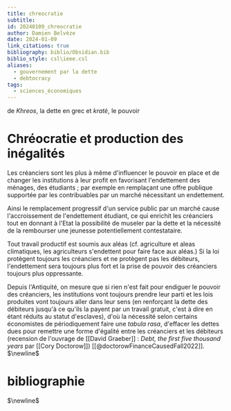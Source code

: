```yaml
---
title: chreocratie
subtitle: 
id: 20240109_chreocratie
author: Damien Belvèze
date: 2024-01-09
link_citations: true
bibliography: biblio/Obsidian.bib
biblio_style: csl\ieee.csl
aliases:
  - gouvernement par la dette
  - debtocracy
tags:
  - sciences_économiques
---
```

de *Khreos*, la dette en grec et *kratè*, le pouvoir

# Chréocratie et production des inégalités

Les créanciers sont les plus à même d'influencer le pouvoir en place et de changer les institutions à leur profit en favorisant l'endettement des ménages, des étudiants ; par exemple en remplaçant une offre publique supportée par les contribuables par un marché nécessitant un endettement. 

Ainsi le remplacement progressif d'un service public par un marché cause l'accroissement de l'endettement étudiant, ce qui enrichit les créanciers tout en donnant à l'Etat la possibilité de museler par la dette et la nécessité de la rembourser une jeunesse potentiellement contestataire. 

Tout travail productif est soumis aux aléas (cf. agriculture et aleas climatiques, les agriculteurs s'endettent pour faire face aux aléas.) Si la loi protègent toujours les créanciers et ne protègent pas les débiteurs, l'endettement sera toujours plus fort et la prise de pouvoir des créanciers toujours plus oppressante.

Depuis l'Antiquité, on mesure que si rien n'est fait pour endiguer le pouvoir des créanciers, les institutions vont toujours prendre leur parti et les lois produites vont toujours aller dans leur sens (en renforçant la dette des débiteurs jusqu'à ce qu'ils la payent par un travail gratuit, c'est à dire en étant réduits au statut d'esclaves), d'où la nécessité selon certains économistes de périodiquement faire une *tabula rasa*, d'effacer les dettes dues pour remettre une forme d'égalité entre les créanciers et les débiteurs (recension de l'ouvrage de [[David Graeber]] : *Debt, the first five thousand years* par [[Cory Doctorow]]) [[@doctorowFinanceCausedFall2022]]. 
$\newline$
# bibliographie
$\newline$






